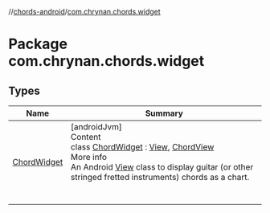 //[chords-android](../../index.md)/[com.chrynan.chords.widget](index.md)



# Package com.chrynan.chords.widget  


## Types  
  
|  Name |  Summary | 
|---|---|
| <a name="com.chrynan.chords.widget/ChordWidget///PointingToDeclaration/"></a>[ChordWidget](-chord-widget/index.md)| <a name="com.chrynan.chords.widget/ChordWidget///PointingToDeclaration/"></a>[androidJvm]  <br>Content  <br>class [ChordWidget](-chord-widget/index.md) : [View](https://developer.android.com/reference/kotlin/android/view/View.html), [ChordView](../../../chords-core/chords-core/com.chrynan.chords.view/-chord-view/index.md)  <br>More info  <br>An Android [View](https://developer.android.com/reference/kotlin/android/view/View.html) class to display guitar (or other stringed fretted instruments) chords as a chart.  <br><br><br>|

